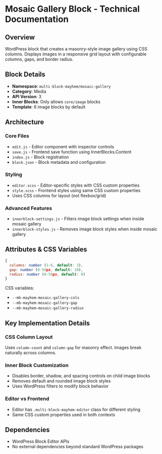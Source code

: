 # Mosaic Gallery Block - Technical Documentation

## Overview
WordPress block that creates a masonry-style image gallery using CSS columns. Displays images in a responsive grid layout with configurable columns, gaps, and border radius.

## Block Details
- **Namespace**: `multi-block-mayhem/mosaic-gallery`
- **Category**: Media
- **API Version**: 3
- **Inner Blocks**: Only allows `core/image` blocks
- **Template**: 6 image blocks by default

## Architecture

### Core Files
- `edit.js` - Editor component with inspector controls
- `save.js` - Frontend save function using InnerBlocks.Content
- `index.js` - Block registration
- `block.json` - Block metadata and configuration

### Styling
- `editor.scss` - Editor-specific styles with CSS custom properties
- `style.scss` - Frontend styles using same CSS custom properties
- Uses CSS columns for layout (not flexbox/grid)

### Advanced Features
- `innerblock-settings.js` - Filters image block settings when inside mosaic gallery
- `innerblock-styles.js` - Removes image block styles when inside mosaic gallery

## Attributes & CSS Variables
```javascript
{
  columns: number (1-6, default: 3),
  gap: number (0-50px, default: 10),
  radius: number (0-50px, default: 0)
}
```

CSS variables:
- `--mb-mayhem-mosaic-gallery-cols`
- `--mb-mayhem-mosaic-gallery-gap`
- `--mb-mayhem-mosaic-gallery-radius`

## Key Implementation Details

### CSS Column Layout
Uses `column-count` and `column-gap` for masonry effect. Images break naturally across columns.

### Inner Block Customization
- Disables border, shadow, and spacing controls on child image blocks
- Removes default and rounded image block styles
- Uses WordPress filters to modify block behavior

### Editor vs Frontend
- Editor has `.multi-block-mayhem-editor` class for different styling
- Same CSS custom properties used in both contexts

## Dependencies
- WordPress Block Editor APIs
- No external dependencies beyond standard WordPress packages
